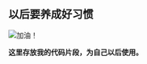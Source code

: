 以后要养成好习惯
-----------------


![加油！](http://www.yh31.com/UploadFiles/qq/ZJBQ/20112/201102100000380890.gif)


**这里存放我的代码片段，为自己以后使用。**   

